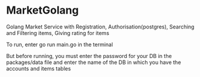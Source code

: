 # MarketGolang
Golang Market Service with Registration, Authorisation(postgres), Searching and Filtering items, Giving rating for items 

To run, enter go run main.go in the terminal

But before running, you must enter the password for your DB in the packages/data file and enter the name of the DB in which you have the accounts and items tables
 
